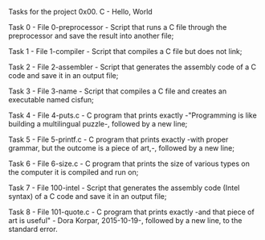 Tasks for the project 0x00. C - Hello, World

Task 0 - File 0-preprocessor - Script that runs a C file through the preprocessor and save the result into another file;

Task 1 - File 1-compiler - Script that compiles a C file but does not link;

Task 2 - File 2-assembler - Script that generates the assembly code of a C code and save it in an output file;

Task 3 - File 3-name - Script that compiles a C file and creates an executable named cisfun;

Task 4 - File 4-puts.c - C program that prints exactly -"Programming is like building a multilingual puzzle-, followed by a new line;

Task 5 - File 5-printf.c - C program that prints exactly -with proper grammar, but the outcome is a piece of art,-, followed by a new line;

Task 6 - File 6-size.c - C program that prints the size of various types on the computer it is compiled and run on;

Task 7 - File 100-intel - Script that generates the assembly code (Intel syntax) of a C code and save it in an output file;

Task 8 - File 101-quote.c - C program that prints exactly -and that piece of art is useful" - Dora Korpar, 2015-10-19-, followed by a new line, to the standard error.
